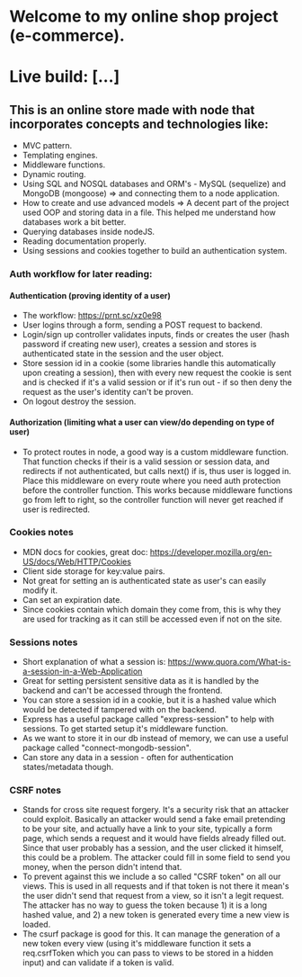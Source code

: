 # Welcome to my online shop project (e-commerce).

# Live build: [...]

## This is an online store made with node that incorporates concepts and technologies like:

- MVC pattern.
- Templating engines.
- Middleware functions.
- Dynamic routing.
- Using SQL and NOSQL databases and ORM's - MySQL (sequelize) and MongoDB (mongoose) => and connecting them to a node application.
- How to create and use advanced models => A decent part of the project used OOP and storing data in a file. This helped me understand how databases work a bit better.
- Querying databases inside nodeJS.
- Reading documentation properly.
- Using sessions and cookies together to build an authentication system.

### Auth workflow for later reading:

#### Authentication (proving identity of a user)

- The workflow: <https://prnt.sc/xz0e98>
- User logins through a form, sending a POST request to backend.
- Login/sign up controller validates inputs, finds or creates the user (hash password if creating new user), creates a session and stores is authenticated state in the session and the user object.
- Store session id in a cookie (some libraries handle this automatically upon creating a session), then with every new request the cookie is sent and is checked if it's a valid session or if it's run out - if so then deny the request as the user's identity can't be proven.
- On logout destroy the session.

#### Authorization (limiting what a user can view/do depending on type of user)

- To protect routes in node, a good way is a custom middleware function. That function checks if their is a valid session or session data, and redirects if not authenticated, but calls next() if is, thus user is logged in. Place this middleware on every route where you need auth protection before the controller function. This works because middleware functions go from left to right, so the controller function will never get reached if user is redirected.

### Cookies notes

- MDN docs for cookies, great doc: <https://developer.mozilla.org/en-US/docs/Web/HTTP/Cookies>
- Client side storage for key:value pairs.
- Not great for setting an is authenticated state as user's can easily modify it.
- Can set an expiration date.
- Since cookies contain which domain they come from, this is why they are used for tracking as it can still be accessed even if not on the site.

### Sessions notes

- Short explanation of what a session is: <https://www.quora.com/What-is-a-session-in-a-Web-Application>
- Great for setting persistent sensitive data as it is handled by the backend and can't be accessed through the frontend.
- You can store a session id in a cookie, but it is a hashed value which would be detected if tampered with on the backend.
- Express has a useful package called "express-session" to help with sessions. To get started setup it's middleware function.
- As we want to store it in our db instead of memory, we can use a useful package called "connect-mongodb-session".
- Can store any data in a session - often for authentication states/metadata though.

### CSRF notes

- Stands for cross site request forgery. It's a security risk that an attacker could exploit. Basically an attacker would send a fake email pretending to be your site, and actually have a link to your site, typically a form page, which sends a request and it would have fields already filled out. Since that user probably has a session, and the user clicked it himself, this could be a problem. The attacker could fill in some field to send you money, when the person didn't intend that.
- To prevent against this we include a so called "CSRF token" on all our views. This is used in all requests and if that token is not there it mean's the user didn't send that request from a view, so it isn't a legit request. The attacker has no way to guess the token because 1) it is a long hashed value, and 2) a new token is generated every time a new view is loaded.
- The csurf package is good for this. It can manage the generation of a new token every view (using it's middleware function it sets a req.csrfToken which you can pass to views to be stored in a hidden input) and can validate if a token is valid.
